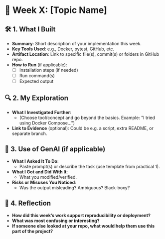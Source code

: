 # 📅 Week X: [Topic Name]

## 🛠️ 1. What I Built
- **Summary**: Short description of your implementation this week.
- **Key Tools Used**: e.g., Docker, pytest, GitHub, etc.
- **Artifact Location**: Link to specific file(s), commit(s) or folders 
  in GitHub repo.
- **How to Run** (if applicable):
  - [ ] Installation steps (if needed)
  - [ ] Run command(s)
  - [ ] Expected output

## 🔍 2. My Exploration
- **What I Investigated Further**:
  - (Choose tool/concept and go beyond the basics. 
     Example: "I tried using Docker Compose...")
- **Link to Evidence** (optional): Could be e.g. a script, extra README,
  or separate branch.

## 🤖 3. Use of GenAI (if applicable)
- **What I Asked It To Do**:
  - Paste prompt(s) or describe the task (use template from practical 1).
- **What I Got and Did With It**:
  - What you modified/verified.
- **Risks or Misuses You Noticed**:
  - Was the output misleading? Ambiguous? Black-boxy?

## 💬 4. Reflection
- **How did this week’s work support reproducibility or deployment?**
- **What was most confusing or interesting?**
- **If someone else looked at your repo, what would help them use this 
  part of the project?**
